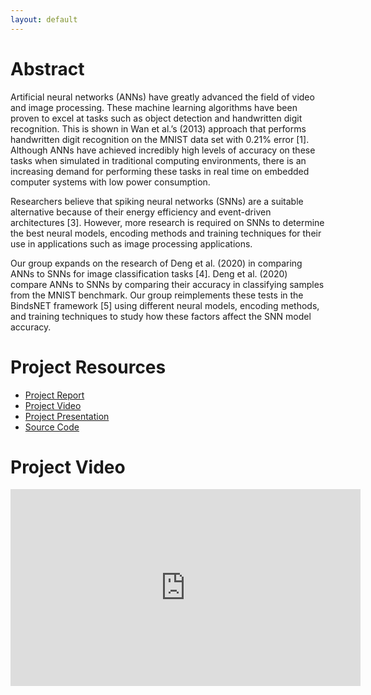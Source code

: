 ```yaml
---
layout: default
---
```

# Abstract

Artificial neural networks (ANNs) have greatly advanced the field of video and image processing. These machine learning algorithms have been proven to excel at tasks such as object detection and handwritten digit recognition. This is shown in Wan et al.’s (2013) approach that performs handwritten digit recognition on the MNIST data set with 0.21% error [1]. Although ANNs have achieved incredibly high levels of accuracy on these tasks when simulated in traditional computing environments, there is an increasing demand for performing these tasks in real time on embedded computer systems with low power consumption. 

Researchers believe that spiking neural networks (SNNs) are a suitable alternative because of their energy efficiency and event-driven architectures [3]. However, more research is required on SNNs to determine the best neural models, encoding methods and training techniques for their use in applications such as image processing applications.

Our group expands on the research of Deng et al. (2020) in comparing ANNs to SNNs for image classification tasks [4]. Deng et al. (2020) compare ANNs to SNNs by comparing their accuracy in classifying samples from the MNIST benchmark. Our group reimplements these tests in the BindsNET framework [5] using different neural models, encoding methods, and training techniques to study how these factors affect the SNN model accuracy.

# Project Resources
- [Project Report]({{site.baseurl}}/report/Advanced_Machine_Learning_Project_Report.pdf)
- [Project Video](https://www.youtube.com/watch?v=yVP_vmSdnkg)
- [Project Presentation](./resources/snn_presentation.pdf)
- [Source Code](https://github.com/oshears/adv-ml-2020-snn-project)

# Project Video
<iframe width="560" height="315" src="https://www.youtube.com/embed/yVP_vmSdnkg" frameborder="0" allow="accelerometer; autoplay; clipboard-write; encrypted-media; gyroscope; picture-in-picture" allowfullscreen></iframe>
